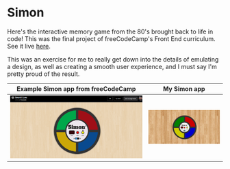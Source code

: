# Simon

Here's the interactive memory game from the 80's brought back to life in code! This was the final project of freeCodeCamp's Front End curriculum. See it live [here](etet245.github.io/simon).

This was an exercise for me to really get down into the details of emulating a design, as well as creating a smooth user experience, and I must say I'm pretty proud of the result. 

| Example Simon app from freeCodeCamp                                                   | My Simon app                                |
| ------------------------------------------------------------------------------------- | ------------------------------------------- |
| [![Example Simon app](example-simon-app.png)](https://codepen.io/Em-Ant/full/QbRyqq/) | [![My Simon app](Optimized-simon-pic.png)](etet245.github.io/simon) |
